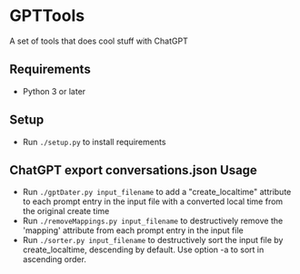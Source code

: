 # GPTTools
A set of tools that does cool stuff with ChatGPT

## Requirements
- Python 3 or later

## Setup
- Run `./setup.py` to install requirements

## ChatGPT export conversations.json Usage
- Run `./gptDater.py input_filename` to add a "create_localtime" attribute to each prompt entry in the input file with a converted local time from the original create time
- Run `./removeMappings.py input_filename` to destructively remove the 'mapping' attribute from each prompt entry in the input file
- Run `./sorter.py input_filename` to destructively sort the input file by create_localtime, descending by default. Use option -a to sort in ascending order.